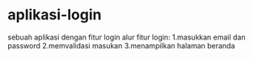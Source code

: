 # aplikasi-login
sebuah aplikasi dengan fitur login
alur fitur login:
1.masukkan email dan password
2.memvalidasi masukan
3.menampilkan halaman beranda
